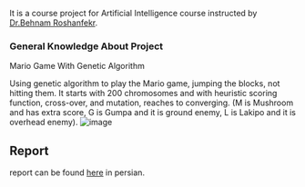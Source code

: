 It is a course project for Artificial Intelligence course instructed by [Dr.Behnam Roshanfekr](https://scholar.google.fr/citations?user=uU25R5IAAAAJ&hl=en).

### General Knowledge About Project
Mario Game With Genetic Algorithm

Using genetic algorithm to play the Mario game, jumping the blocks, not hitting them. It starts with 200 chromosomes and with heuristic scoring function, cross-over, and mutation, reaches to converging.
(M is Mushroom and has extra score, G is Gumpa and it is ground enemy, L is Lakipo and it is overhead enemy).
![image](https://user-images.githubusercontent.com/61980014/188199117-70571f93-d93f-4004-b3b0-8c8e536f9393.png)


## Report

report can be found [here](https://github.com/kianak2002/AIproject/blob/main/proje2.pdf) in persian.




